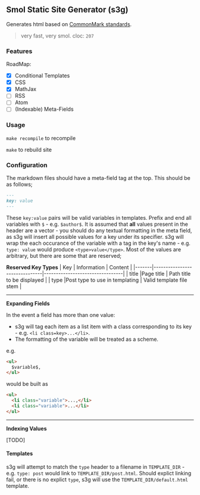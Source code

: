 Smol Static Site Generator (s3g)
----
Generates html based on [CommonMark standards](https://spec.commonmark.org/0.30).

> very fast, very smol. cloc: `207`

### Features
RoadMap:
 - [x] Conditional Templates
 - [x] CSS
 - [x] MathJax
 - [ ] RSS
 - [ ] Atom
 - [ ] (Indexable) Meta-Fields

### Usage
`make recompile` to recompile

`make` to rebuild site

### Configuration
The markdown files should have a meta-field tag at the top. This should be as follows;

```md
---
key: value
---
```

These `key:value` pairs will be valid variables in templates. Prefix and end all variables with `$` - e.g. `$author$`. It is assumed that **all** values present in the header are a vector - you should do any textual formatting in the meta field, as s3g will insert all possible values for a key under its specifier. s3g will wrap the each occurance of the variable with a tag in the key's name - e.g. `type: value` would produce `<type>value</type>`. Most of the values are arbitrary, but there are some that are reserved;

**Reserved Key Types**
| Key   | Information                   | Content                         |
|-------|-------------------------------|---------------------------------|
| title |Page title                     | Path title to be displayed      |
| type  |Post type to use in templating | Valid template file stem        |

---

**Expanding Fields**

In the event a field has more than one value: 
  - s3g will tag each item as a list item with a class corresponding to its key - e.g. `<li class=key>...</li>`.
  - The formatting of the variable will be treated as a scheme.

e.g. 
```html
<ul>
  $variable$,
</ul>
```

would be built as

```html
<ul>
  <li class="variable">...,</li>
  <li class="variable">...</li>
</ul>
```

---

**Indexing Values**

[TODO]

#### Templates
s3g will attempt to match the `type` header to a filename in `TEMPLATE_DIR` - e.g. `type: post` would link to `TEMPLATE_DIR/post.html`. Should explict linking fail, or there is no explict `type`, s3g will use the `TEMPLATE_DIR/default.html` template.
